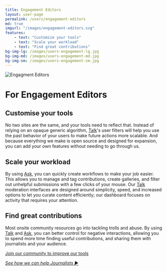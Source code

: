 ```yaml
---
title: Engagement Editors
layout: user-page
permalink: /users/engagement-editors
md: true
imgurl: "/images/engagement-editors.svg"
features:
    - text: "Customize your tools"
    - text: "Scale your workload"
    - text: "Find great contributions"
bg-img-lg: /images/users-engagement-lg.jpg
bg-img-md: /images/users-engagement-md.jpg
bg-img-sm: /images/users-engagement-sm.jpg
---
```


![Engagment Editors](/images/engagement-editors.svg)

# For Engagement Editors

## Customise your tools 

No two sites are the same, and your tools need to reflect that. Instead of relying on an opaque generic algorithm, [Talk](/products/talk.html)'s user filters will help you use the past behavior of your users to make future actions more scalable. And because everything we make is open source and designed for expansion, you can add your own features without needing to go through us.

## Scale your workload

By using [Ask](/products/ask.html), you can quickly create workflows to make your job easier. This allows you to manage and tag contributions, create galleries, and filter out unhelpful submissions with a few clicks of your mouse. Our [Talk](/products/talk.html) moderation interfaces are designed around simplicity, speed, and increased options to let you curate content efficiently; our dashboard focuses on activity that requires your attention.

## Find great contributions

Most onsite community resources go into tackling trolls and abuse. By using [Talk](/products/talk.html) and [Ask](/products/ask.html), you can better control for negative interactions, allowing you to spend more time finding useful contributions, and sharing them with journalists and your audience. 

[Join our community to improve our tools](/contribute.html)
&nbsp; 
 
*[See how we can help Journalists ▶︎](journalists.html)*
